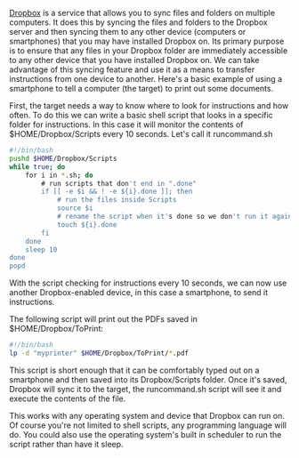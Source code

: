 
[Dropbox](https://www.dropbox.com) is a service that allows you to sync files and folders on multiple computers. It does this by syncing the files and folders to the Dropbox server and then syncing them to any other device (computers or smartphones) that you may have installed Dropbox on. Its primary purpose is to ensure that any files in your Dropbox folder are immediately accessible to any other device that you have installed Dropbox on. We can take advantage of this syncing feature and use it as a means to transfer instructions from one device to another. Here's a basic example of using a smartphone to tell a computer (the target) to print out some documents. 

<!--more-->

First, the target needs a way to know where to look for instructions and how often. To do this we can write a basic shell script that looks in a specific folder for instructions. In this case it will monitor the contents of $HOME/Dropbox/Scripts every 10 seconds. Let's call it runcommand.sh

``` bash
#!/bin/bash
pushd $HOME/Dropbox/Scripts
while true; do
    for i in *.sh; do
        # run scripts that don't end in ".done"
        if [[ -e $i && ! -e ${i}.done ]]; then
            # run the files inside Scripts
            source $i
            # rename the script when it's done so we don't run it again
            touch ${i}.done
        fi
    done
    sleep 10
done
popd
```

With the script checking for instructions every 10 seconds, we can now use another Dropbox-enabled device, in this case a smartphone, to send it instructions. 

The following script will print out the PDFs saved in $HOME/Dropbox/ToPrint: 

``` bash
#!/bin/bash
lp -d "myprinter" $HOME/Dropbox/ToPrint/*.pdf
```

This script is short enough that it can be comfortably typed out on a smartphone and then saved into its Dropbox/Scripts folder. Once it's saved, Dropbox will sync it to the target, the runcommand.sh script will see it and execute the contents of the file. 

This works with any operating system and device that Dropbox can run on. Of course you're not limited to shell scripts, any programming language will do. You could also use the operating system's built in scheduler to run the script rather than have it sleep. 

